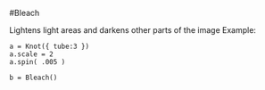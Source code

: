 #Bleach

Lightens light areas and darkens other parts of the image
Example:
```
a = Knot({ tube:3 })
a.scale = 2
a.spin( .005 )

b = Bleach()
```
